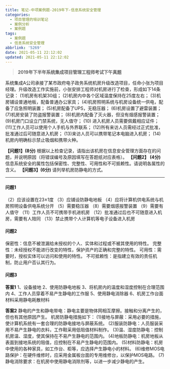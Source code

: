 ```yaml
---
title: 笔记-中项案例题-2019年下-信息系统安全管理
categories:
  - 项目管理的培训笔记
  - 案例分析
  - 案例题
tags:
  - 案例题
  - 信息系统安全管理
abbrlink: '5269'
date: 2021-05-11 22:12:02
updated: 2021-05-11 22:12:02
---
```


> **2019年下半年系统集成项目管理工程师考试下午真题**

系统集成A公司承接了某市政府电子政务系统机房升级改造项目，任命小张为项目经理。升级改造工作实施前，小张安排工程师对机房进行了检查，形成如下14条记录：
(1)机房有机架30组；
(2)机房内中各个区域温度保持在25度左右；
(3)机房铺设普通地板，配备普通办公家具；
(4)机房照明系统与机房设备统一供电，配备了应急照明装置；
(5)机房配备了UPS，无稳压器；
(6)机房设置了避雷装置；
(7)机房安装了防盗报警装置；
(8)机房内配备了灭火器，但没有烟感报警装置；
(9)机房门口设立门禁系统，无人值守；
(10) 进入机房人员需要佩戴相应证件；
(11)工作人员可以使用个人手机与外界联系；
(12)所有来访人员需经过正式批准，批准通过后可随意进入机房；
(13)来访人员可以携带笔记本电脑进入机房；
(14)机房内明确标示禁止吸烟和携带火种。

**【问题1】(8分)**
根据以上检查记录，请指出该机房在信息安全管理方面存在的问题，并说明原因（将错误编号及原因填写在答题纸对应表格）。
**【问题2】 (4分)**
信息系统安全的属性包括保密性、完整性、可用性和不可抵赖性。请说明各属性的含义。
**【问题3】(6分)**
请列举机房防静电的方式。

<!-- more -->

---

#### 问题1

（2）应该设置在23±1度
（3）应铺设防静电地板
（4）应将计算机供电系统与机房照明设备供电系统分开
（5）需要稳压器
（8）需要烟感报警装置
（9）需要有人值守
（11）工作人员不可携带手机进机房
（12）批准通过后也不可随意进入机房，需要有人陪同
（13）禁止携带个人计算机等电子设备进入机房

#### 问题2

保密性：信息不被泄漏给未授权的个人、实体和过程或不被其使用的特性。
完整性：未经授权不能进行改变的特性，保护资产的正确和完整的特性。
可用性：需要时，授权实体可以访问和使用的特性。
不可抵赖性：是指建立有效的责任机制，防止用户否认其行为。

#### 问题3

**答案1**
1、设备接地
2、使用防静电地板
3、将机房内的温度和湿度控制在合理范围内
4、工作人员穿着不易产生静电的工作服
5、使用静电消除器
6、机房工作台面材料采用静电耗散材料

**答案2**
静电的产生和静电带电：静电主要是物体网相互摩擦。接触和分离产生的，但也有其他原因产生。
机房防静电措施如下：
(1)接地与屏蔽：采用必要的措施，使计算机系统有一套合理的防静电接地与屏蔽系统。
(2)服装防静电：人员服装采用不易产生静电的衣料，工作鞋采用低阻值材料制作。
(3)温、湿度防静电：控制机房温、湿度，使其保持在不易产生静电的范围内。
(4)地板防静电：机房地板从表面到接地系统的阻值，应控制在不易产生静电的范围内。
(5)材料防静电：机房中使用的各种家具，如工作台、柜等，应选择产生静电小的材料。
(6)维修MOS电路保护：在硬件维修时，应采用金属板台面的专用维修台，以保护MOS电路。
(7)静电消除要求：在机房中使用静电消除剂等，以进一步减少静电的产生。
